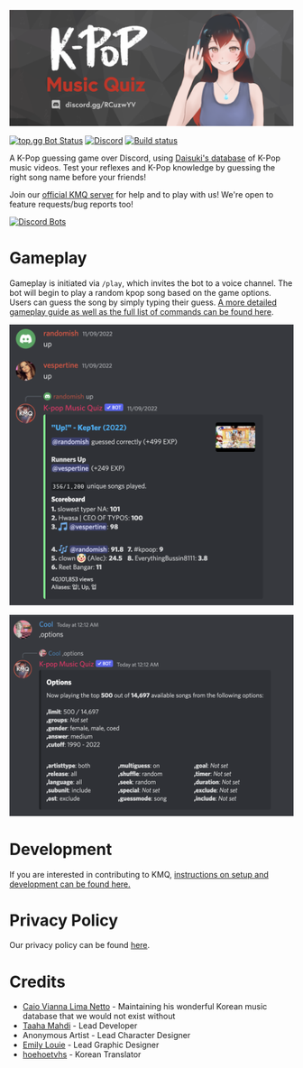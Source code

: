 ![scoreboard](/images/banner.png)

[![top.gg Bot Status](https://top.gg/api/widget/status/508759831755096074.svg)](https://top.gg/bot/508759831755096074)
[![Discord](https://img.shields.io/discord/679165980995223582)](https://discord.gg/RCuzwYV)
[![Build status](https://img.shields.io/github/actions/workflow/status/brainicism/KMQ_Discord/gci-e2e.yml?branch=master)](https://github.com/Brainicism/KMQ_Discord/actions/workflows/gci-e2e.yml)

A K-Pop guessing game over Discord, using [Daisuki's database](http://kpop.daisuki.com.br/index.html) of K-Pop music videos. Test your reflexes and K-Pop knowledge by guessing the right song name before your friends!

Join our [official KMQ server](https://discord.gg/RCuzwYV) for help and to play with us! We're open to feature requests/bug reports too!

[![Discord Bots](https://top.gg/api/widget/508759831755096074.svg)](https://top.gg/bot/508759831755096074)

# Gameplay
Gameplay is initiated via `/play`, which invites the bot to a voice channel. The bot will begin to play a random kpop song based on the game options. Users can guess the song by simply typing their guess. [A more detailed gameplay guide as well as the full list of commands can be found here](https://brainicism.github.io/KMQ_Discord/GAMEPLAY).

![scoreboard](/images/guess_song.png)

![options](/images/options.png)

# Development

If you are interested in contributing to KMQ, [instructions on setup and development can be found here.](docs/DEVELOPER.md)

# Privacy Policy

Our privacy policy can be found [here](https://brainicism.github.io/KMQ_Discord/PRIVACY).

# Credits

-   [Caio Vianna Lima Netto](http://kpop.daisuki.com.br/index.html) - Maintaining his wonderful Korean music database that we would not exist without
-   [Taaha Mahdi](https://github.com/taahamahdi/) - Lead Developer
-   Anonymous Artist - Lead Character Designer
-   [Emily Louie](https://github.com/emilyslouie) - Lead Graphic Designer
-   [hoehoetvhs](https://github.com/hoehoetvhss) - Korean Translator

